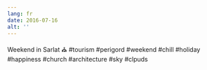```yaml
---
lang: fr
date: 2016-07-16
alt: ''
---
```


Weekend in Sarlat ⛪ #tourism #perigord #weekend #chill #holiday #happiness #church #architecture #sky #clpuds
